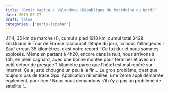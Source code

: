```yaml
---
title: "Demir Kapija / Valandovo (République de Macédoine du Nord)"
date: 2019-07-27
draft: false
categories: ["paris-ispahan"]
---
```


J114, 35 km de marche (!), cumul à pied 1918 km, cumul total 3428 km.Quand le Tour de France raccourcit l’étape du jour, ici nous l’allongeons ! Sauf erreur, 35 kilomètres, c’est notre record ! Ce fut dur et nous sommes explosés. Même en partant à 4h20, encore dans la nuit, nous arrivons à 14h, en plein cagnard, avec une bonne montée pour terminer et avec un petit détour de presque 1 kilomètre parce que l’hôtel est mal repéré sur internet. Ça a juste chougné un peu à la fin…
Le gros problème, c’est que toujours pas de trace Gpx. Application réinstallée, une 2ème appli démarrée également, pour rien ! Nous nous demandons s’il n’y a pas un problème de satellite !…
